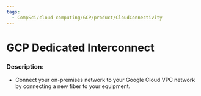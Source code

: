 ```yaml
---
tags:
  - CompSci/cloud-computing/GCP/product/CloudConnectivity
---
```

# GCP Dedicated Interconnect
### Description:
- Connect your on-premises network to your Google Cloud VPC network by connecting a new fiber to your equipment.

